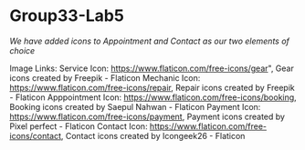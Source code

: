 # Group33-Lab5

*We have added icons to Appointment and Contact as our two elements of choice*

Image Links:
Service Icon: https://www.flaticon.com/free-icons/gear", Gear icons created by Freepik - Flaticon
Mechanic Icon: https://www.flaticon.com/free-icons/repair, Repair icons created by Freepik - Flaticon
Apppointment Icon: https://www.flaticon.com/free-icons/booking, Booking icons created by Saepul Nahwan - Flaticon
Payment Icon: https://www.flaticon.com/free-icons/payment, Payment icons created by Pixel perfect - Flaticon
Contact Icon: https://www.flaticon.com/free-icons/contact, Contact icons created by Icongeek26 - Flaticon